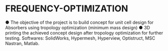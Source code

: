 # FREQUENCY-OPTIMIZATION
● The objective of the project is to build concept for unit cell design for Absorbers using tropology optimization (minimum mass design)  ● 3D printing the achieved concept design after tropology optimization for further testing.  Softwares: SolidWorks, Hypermesh, Hyperview, Optistruct, MSC Nastran, Matlab.
